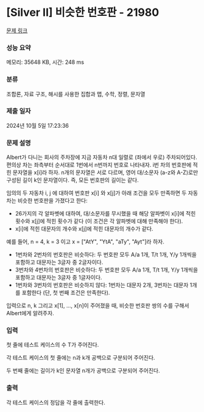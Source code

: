 # [Silver II] 비슷한 번호판 - 21980 

[문제 링크](https://www.acmicpc.net/problem/21980) 

### 성능 요약

메모리: 35648 KB, 시간: 248 ms

### 분류

조합론, 자료 구조, 해시를 사용한 집합과 맵, 수학, 정렬, 문자열

### 제출 일자

2024년 10월 5일 17:23:36

### 문제 설명

<p>Albert가 다니는 회사의 주차장에 지금 자동차 n대 일렬로 (좌에서 우로) 주차되어있다. 편의상 차는 좌측부터 순서대로 1번에서 n번까지 번호로 나타내자. i번 차의 번호판에 적힌 문자열을 x[i]라 하자. n개의 문자열은 서로 다르며, 영어 대/소문자 (a-z와 A-Z)로만 구성된 길이 k인 문자열이다. 즉, 모든 번호판의 길이는 같다.</p>

<p>임의의 두 자동차 i, j 에 대하여 번호판 x[i] 와 x[j]가 아래 조건을 모두 만족하면 두 자동차는 비슷한 번호판을 가졌다고 한다:</p>

<ul>
	<li>26가지의 각 알파벳에 대하여, 대/소문자를 무시했을 때 해당 알파벳이 x[i]에 적힌 횟수와 x[j]에 적힌 횟수가 같다 (이 조건은 각 알파벳에 대해 만족해야 한다).</li>
	<li>x[i]에 적힌 대문자의 개수와 x[j]에 적힌 대문자의 개수가 같다.</li>
</ul>

<p>예를 들어, n = 4, k = 3 이고 x = ["AtY", "YtA", "aTy", "Ayt"]라 하자.</p>

<ul>
	<li>1번차와 2번차의 번호판은 비슷하다: 두 번호판 모두 A/a 1개, T/t 1개, Y/y 1개씩을 포함하고 대문자는 3글자 중 2글자이다.</li>
	<li>3번차와 4번차의 번호판은 비슷하다: 두 번호판 모두 A/a 1개, T/t 1개, Y/y 1개씩을 포함하고 대문자는 3글자 중 1글자이다.</li>
	<li>1번차와 3번차의 번호판은 비슷하지 않다: 1번차는 대문자 2개, 3번차는 대문자 1개를 포함한다 (단, 첫 번째 조건은 만족한다).</li>
</ul>

<p>입력으로 n, k 그리고 x[1], ..., x[n]이 주어졌을 때, 비슷한 번호판 쌍의 수를 구해서 Albert에게 알려주자.</p>

### 입력 

 <p>첫 줄에 테스트 케이스의 수 T가 주어진다.</p>

<p>각 테스트 케이스의 첫 줄에는 n과 k개 공백으로 구분되어 주어진다.</p>

<p>두 번째 줄에는 길이가 k인 문자열 n개가 공백으로 구분되어 주어진다.</p>

### 출력 

 <p>각 테스트 케이스의 정답을 각 줄에 출력한다.</p>

